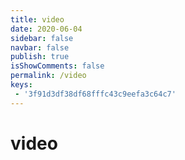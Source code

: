 ```yaml
---
title: video
date: 2020-06-04
sidebar: false
navbar: false
publish: true
isShowComments: false
permalink: /video
keys:
 - '3f91d3df38df68fffc43c9eefa3c64c7'
---
```


# video

<template>
    <div id="app">
        <div class="container">
            <my-video :sources="video.sources" :options="video.options"></my-video>
        </div>
    </div>
</template>

<script>
import myVideo from 'vue-video'
export default {
    data () {
        return {
            video: {
                sources: [{
                    src: '/images/video.mp4',
                    type: 'video/mp4'
                }],
                options: {
                    autoplay: true,
                    volume: 0.6,
                }
            }
        }
    },
    components: {
        myVideo
    }
}
</script>
